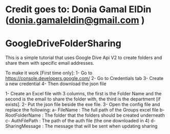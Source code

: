 # Credit goes to: Donia Gamal ElDin (donia.gamaleldin@gmail.com )

# GoogleDriveFolderSharing

This is a simple tutorial that uses Google Dive Api V2 to create folders and share them with specific email addresses.

To make it work [First time only]:
1- Go to https://console.developers.google.com/ 
2- Go to Credentials tab
3- Create a new credential
4- Then download the json file


1- Create an Excel file with 3 columns, the first is the Folder Name and the second is the email to share the folder with, the third is the department [if exists].
2- Put the json file beside the exe file. 
3- Open the config file and replace the following:
	a- FileName : The full path of the Groups excel file
	b- RootFolderName : The folder that the folders should be created underneath
	c- AuthFilePath : The path of the auth file (the one downloaded in 4)
	d- SharingMessage : The message that will be sent when updating sharing